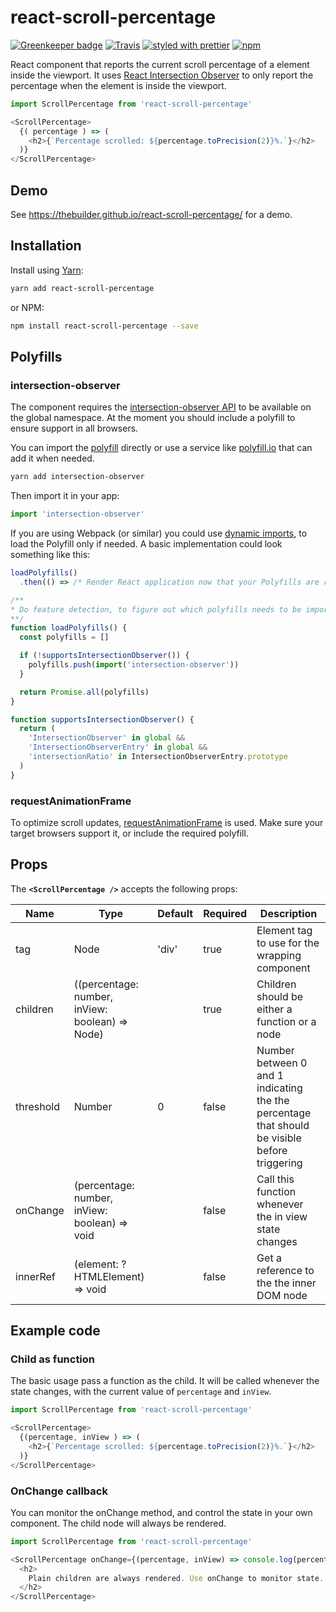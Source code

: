 # react-scroll-percentage

[![Greenkeeper badge](https://badges.greenkeeper.io/thebuilder/react-scroll-percentage.svg)](https://greenkeeper.io/)
[![Travis](https://travis-ci.org/thebuilder/react-scroll-percentage.svg?branch=master)](https://travis-ci.org/thebuilder/react-scroll-percentage)
[![styled with prettier](https://img.shields.io/badge/styled_with-prettier-ff69b4.svg)](https://github.com/prettier/prettier)
[![npm](https://img.shields.io/npm/v/react-scroll-percentage.svg)](https://www.npmjs.com/package/react-scroll-percentage)

React component that reports the current scroll percentage of a element inside
the viewport. It uses [React Intersection
Observer](https://github.com/thebuilder/react-intersection-observer) to only
report the percentage when the element is inside the viewport.

```js
import ScrollPercentage from 'react-scroll-percentage'

<ScrollPercentage>
  {( percentage ) => (
    <h2>{`Percentage scrolled: ${percentage.toPrecision(2)}%.`}</h2>
  )}
</ScrollPercentage>
```

## Demo

See https://thebuilder.github.io/react-scroll-percentage/ for a demo.

## Installation

Install using [Yarn](https://yarnpkg.com):

```sh
yarn add react-scroll-percentage
```

or NPM:

```sh
npm install react-scroll-percentage --save
```

## Polyfills

### intersection-observer

The component requires the [intersection-observer
API](https://developer.mozilla.org/en-US/docs/Web/API/Intersection_Observer_API)
to be available on the global namespace. At the moment you should include a
polyfill to ensure support in all browsers.

You can import the
[polyfill](https://yarnpkg.com/en/package/intersection-observer) directly or use
a service like [polyfill.io](https://polyfill.io/v2/docs/) that can add it when
needed.

```sh
yarn add intersection-observer
```

Then import it in your app:

```js
import 'intersection-observer'
```

If you are using Webpack (or similar) you could use [dynamic
imports](https://webpack.js.org/api/module-methods/#import-), to load the
Polyfill only if needed. A basic implementation could look something like this:

```js
loadPolyfills()
  .then(() => /* Render React application now that your Polyfills are ready */)

/**
* Do feature detection, to figure out which polyfills needs to be imported.
**/
function loadPolyfills() {
  const polyfills = []

  if (!supportsIntersectionObserver()) {
    polyfills.push(import('intersection-observer'))
  }

  return Promise.all(polyfills)
}

function supportsIntersectionObserver() {
  return (
    'IntersectionObserver' in global &&
    'IntersectionObserverEntry' in global &&
    'intersectionRatio' in IntersectionObserverEntry.prototype
  )
}
```

### requestAnimationFrame

To optimize scroll updates,
[requestAnimationFrame](https://developer.mozilla.org/en-US/docs/Web/API/window/requestAnimationFrame)
is used. Make sure your target browsers support it, or include the required
polyfill.

## Props

The **`<ScrollPercentage />`** accepts the following props:

| Name      | Type                                            | Default | Required | Description                                                                                   |
| --------- | ----------------------------------------------- | ------- | -------- | --------------------------------------------------------------------------------------------- |
| tag       | Node                                            | 'div'   | true     | Element tag to use for the wrapping component                                                 |
| children  | ((percentage: number, inView: boolean) => Node) |         | true     | Children should be either a function or a node                                                |
| threshold | Number                                          | 0       | false    | Number between 0 and 1 indicating the the percentage that should be visible before triggering |
| onChange  | (percentage: number, inView: boolean) => void   |         | false    | Call this function whenever the in view state changes                                         |
| innerRef  | (element: ?HTMLElement) => void                 |         | false    | Get a reference to the the inner DOM node                                                     |

## Example code

### Child as function

The basic usage pass a function as the child. It will be called whenever the
state changes, with the current value of `percentage` and `inView`.

```js
import ScrollPercentage from 'react-scroll-percentage'

<ScrollPercentage>
  {(percentage, inView ) => (
    <h2>{`Percentage scrolled: ${percentage.toPrecision(2)}%.`}</h2>
  )}
</ScrollPercentage>
```

### OnChange callback

You can monitor the onChange method, and control the state in your own
component. The child node will always be rendered.

```js
import ScrollPercentage from 'react-scroll-percentage'

<ScrollPercentage onChange={(percentage, inView) => console.log(percentage, inView)}>
  <h2>
    Plain children are always rendered. Use onChange to monitor state.
  </h2>
</ScrollPercentage>
```
